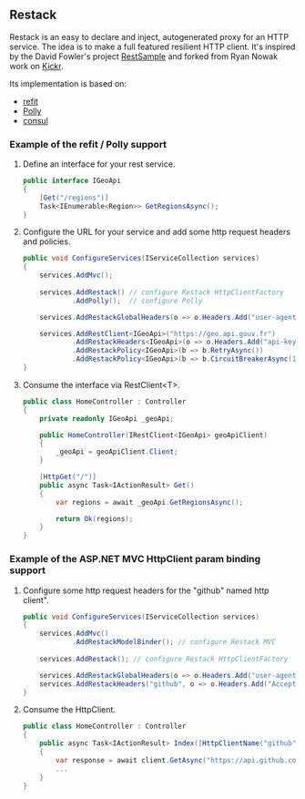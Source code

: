 ## Restack
Restack is an easy to declare and inject, autogenerated proxy for an HTTP service. The idea is to make a full featured resilient HTTP client. It's inspired by the David Fowler's project [RestSample](https://github.com/davidfowl/RestSample) and forked from Ryan Nowak work on [Kickr](https://github.com/glennc/Kickr).

Its implementation is based on:
- [refit](https://github.com/paulcbetts/refit)
- [Polly](https://github.com/App-vNext/Polly)
- [consul](https://github.com/hashicorp/consul)

### Example of the refit / Polly support

1. Define an interface for your rest service.
    ````csharp
    public interface IGeoApi
    {
        [Get("/regions")]
        Task<IEnumerable<Region>> GetRegionsAsync();
    }
    ````
1. Configure the URL for your service and add some http request headers and policies.
    ```csharp
    public void ConfigureServices(IServiceCollection services)
    {
        services.AddMvc();
        
        services.AddRestack() // configure Restack HttpClientFactory
                .AddPolly();  // configure Polly

        services.AddRestackGlobalHeaders(o => o.Headers.Add("user-agent", "myagent"));

        services.AddRestClient<IGeoApi>("https://geo.api.gouv.fr")
                .AddRestackHeaders<IGeoApi>(o => o.Headers.Add("api-key", "xxxxx-xxx-xxxxxxxx"))
                .AddRestackPolicy<IGeoApi>(b => b.RetryAsync())
                .AddRestackPolicy<IGeoApi>(b => b.CircuitBreakerAsync(1, TimeSpan.FromSeconds(5)));
    }
    ```
1. Consume the interface via RestClient\<T\>.
    ```csharp
    public class HomeController : Controller
    {
        private readonly IGeoApi _geoApi;

        public HomeController(IRestClient<IGeoApi> geoApiClient)
        {
            _geoApi = geoApiClient.Client;
        }

        [HttpGet("/")]
        public async Task<IActionResult> Get()
        {
            var regions = await _geoApi.GetRegionsAsync();

            return Ok(regions);
        }
    }
    ```

### Example of the ASP.NET MVC HttpClient param binding support

1. Configure some http request headers for the "github" named http client".
    ```csharp
    public void ConfigureServices(IServiceCollection services)
    {
        services.AddMvc()
                .AddRestackModelBinder(); // configure Restack MVC
        
        services.AddRestack(); // configure Restack HttpClientFactory

        services.AddRestackGlobalHeaders(o => o.Headers.Add("user-agent", "myagent"));
        services.AddRestackHeaders("github", o => o.Headers.Add("Accept", "application/vnd.github.v3+json"));
    }
    ```
1. Consume the HttpClient.
    ```csharp
    public class HomeController : Controller
    {
        public async Task<IActionResult> Index([HttpClientName("github")]HttpClient client)
        {
            var response = await client.GetAsync("https://api.github.com/users/lecaillon");
            ...
        }
    }
    ```
